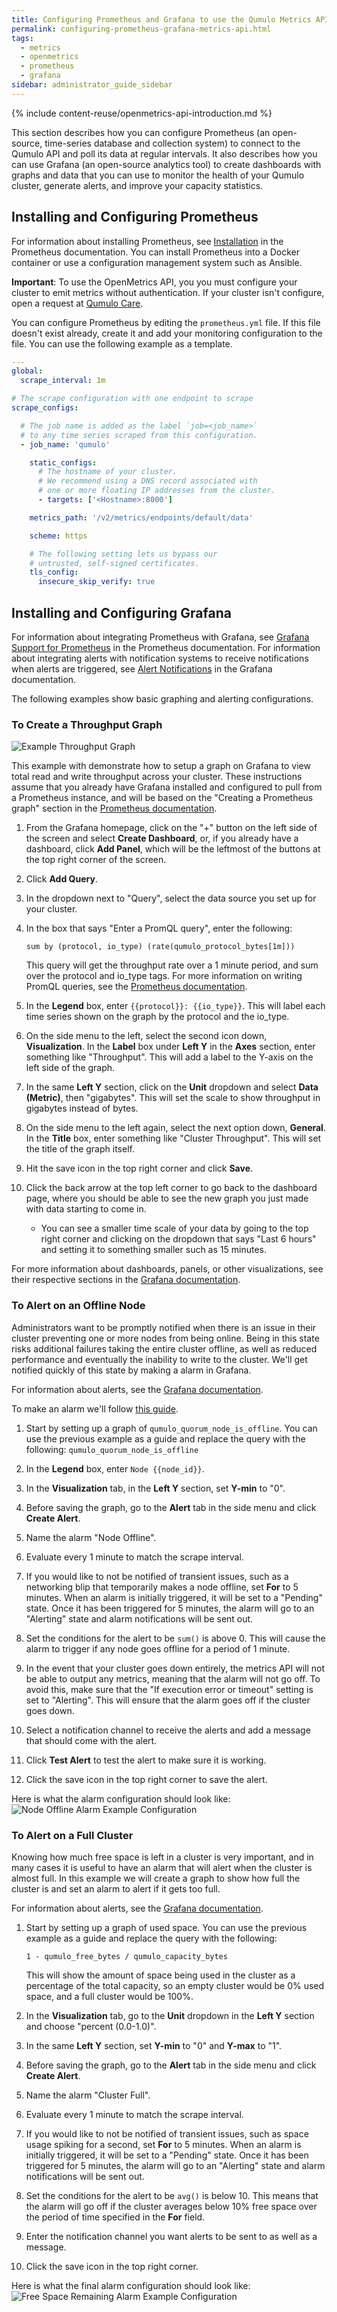 ```yaml
---
title: Configuring Prometheus and Grafana to use the Qumulo Metrics API
permalink: configuring-prometheus-grafana-metrics-api.html
tags:
  - metrics
  - openmetrics
  - prometheus
  - grafana
sidebar: administrator_guide_sidebar
---
```


{% include content-reuse/openmetrics-api-introduction.md %}

This section describes how you can configure Prometheus (an open-source, time-series database and collection system) to connect to the Qumulo API and poll its data at regular intervals. It also describes how you can use Grafana (an open-source analytics tool) to create dashboards with graphs and data that you can use to monitor the health of your Qumulo cluster, generate alerts, and improve your capacity statistics.

## Installing and Configuring Prometheus
For information about installing Prometheus, see [Installation](https://prometheus.io/docs/prometheus/latest/installation/) in the Prometheus documentation. You can install Prometheus into a Docker container or use a configuration management system such as Ansible.

**Important**: To use the OpenMetrics API, you you must configure your cluster to emit metrics without authentication. If your cluster isn't configure, open a request at [Qumulo Care](https://care.qumulo.com/hc/en-us/requests/new).

You can configure Prometheus by editing the `prometheus.yml` file. If this file doesn't exist already, create it and add your monitoring configuration to the file. You can use the following example as a template.

```yaml
---
global:
  scrape_interval: 1m

# The scrape configuration with one endpoint to scrape
scrape_configs:

  # The job name is added as the label `job=<job_name>`
  # to any time series scraped from this configuration.
  - job_name: 'qumulo'

    static_configs:
      # The hostname of your cluster.
      # We recommend using a DNS record associated with
      # one or more floating IP addresses from the cluster.
      - targets: ['<Hostname>:8000']

    metrics_path: '/v2/metrics/endpoints/default/data'

    scheme: https

    # The following setting lets us bypass our
    # untrusted, self-signed certificates.
    tls_config:
      insecure_skip_verify: true
```

## Installing and Configuring Grafana
For information about integrating Prometheus with Grafana, see [Grafana Support for Prometheus](https://prometheus.io/docs/visualization/grafana/) in the Prometheus documentation. For information about integrating alerts with notification systems to receive notifications when alerts are triggered, see [Alert Notifications](https://grafana.com/docs/grafana/latest/alerting/old-alerting/notifications/) in the Grafana documentation.

The following examples show basic graphing and alerting configurations.

### To Create a Throughput Graph

![Example Throughput Graph](administrator-guide/images/prometheus-grafana-setup-example-throughput-graph.png)

This example with demonstrate how to setup a graph on Grafana to view total read and write throughput across your cluster. These instructions assume that you already have Grafana installed and configured to pull from a Prometheus instance, and will be based on the "Creating a Prometheus graph" section in the [Prometheus documentation](https://prometheus.io/docs/visualization/grafana/).

1. From the Grafana homepage, click on the "+" button on the left side of the screen and select **Create Dashboard**, or, if you already have a dashboard, click **Add Panel**, which will be the leftmost of the buttons at the top right corner of the screen.

1. Click **Add Query**.

1. In the dropdown next to "Query", select the data source you set up for your cluster.

1. In the box that says "Enter a PromQL query", enter the following:
  
   `sum by (protocol, io_type) (rate(qumulo_protocol_bytes[1m]))`

   This query will get the throughput rate over a 1 minute period, and sum over the protocol and io_type tags. For more information on writing PromQL queries, see the [Prometheus documentation](https://prometheus.io/docs/prometheus/latest/querying/basics/).

1. In the **Legend** box, enter `{{protocol}}: {{io_type}}`. This will label each time series shown on the graph by the protocol and the io_type.

1. On the side menu to the left, select the second icon down, **Visualization**. In the **Label** box under **Left Y** in the **Axes** section, enter something like "Throughput". This will add a label to the Y-axis on the left side of the graph.

1. In the same **Left Y** section, click on the **Unit** dropdown and select **Data (Metric)**, then "gigabytes". This will set the scale to show throughput in gigabytes instead of bytes.

1. On the side menu to the left again, select the next option down, **General**. In the **Title** box, enter something like "Cluster Throughput". This will set the title of the graph itself.

1. Hit the save icon in the top right corner and click **Save**.

1. Click the back arrow at the top left corner to go back to the dashboard page, where you should be able to see the new graph you just made with data starting to come in.

   * You can see a smaller time scale of your data by going to the top right corner and clicking on the dropdown that says "Last 6 hours" and setting it to something smaller such as 15 minutes.

For more information about dashboards, panels, or other visualizations, see their respective sections in the [Grafana documentation](https://grafana.com/docs/grafana/latest/).

### To Alert on an Offline Node

Administrators want to be promptly notified when there is an issue in their cluster preventing one or more nodes from being online. Being in this state risks additional failures taking the entire cluster offline, as well as reduced performance and eventually the inability to write to the cluster. We'll get notified quickly of this state by making a alarm in Grafana.

For information about alerts, see the [Grafana documentation](https://grafana.com/docs/grafana/latest/alerting/old-alerting/).

To make an alarm we'll follow [this guide](https://grafana.com/docs/grafana/latest/alerting/old-alerting/create-alerts/).

1. Start by setting up a graph of `qumulo_quorum_node_is_offline`. You can use the previous example as a guide and replace the query with the following:
    `qumulo_quorum_node_is_offline`

1. In the **Legend** box, enter `Node {{node_id}}`.

1. In the **Visualization** tab, in the **Left Y** section, set **Y-min** to "0".

1. Before saving the graph, go to the **Alert** tab in the side menu and click **Create Alert**.

1. Name the alarm "Node Offline".

1. Evaluate every 1 minute to match the scrape interval.

1. If you would like to not be notified of transient issues, such as a networking blip that temporarily makes a node offline, set **For** to 5 minutes. When an alarm is initially triggered, it will be set to a "Pending" state. Once it has been triggered for 5 minutes, the alarm will go to an "Alerting" state and alarm notifications will be sent out.

1. Set the conditions for the alert to be `sum()` is above 0. This will cause the alarm to trigger if any node goes offline for a period of 1 minute.

1. In the event that your cluster goes down entirely, the metrics API will not be able to output any metrics, meaning that the alarm will not go off. To avoid this, make sure that the "If execution error or timeout" setting is set to "Alerting". This will ensure that the alarm goes off if the cluster goes down.

1. Select a notification channel to receive the alerts and add a message that should come with the alert.

1. Click **Test Alert** to test the alert to make sure it is working.

1. Click the save icon in the top right corner to save the alert.

Here is what the alarm configuration should look like:
![Node Offline Alarm Example Configuration](administrator-guide/images/node-offline-alarm-example-configuration.png)

### To Alert on a Full Cluster

Knowing how much free space is left in a cluster is very important, and in many cases it is useful to have an alarm that will alert when the cluster is almost full. In this example we will create a graph to show how full the cluster is and set an alarm to alert if it gets too full.

For information about alerts, see the [Grafana documentation](https://grafana.com/docs/grafana/latest/alerting/old-alerting/).

1. Start by setting up a graph of used space. You can use the previous example as a guide and replace the query with the following:

    `1 - qumulo_free_bytes / qumulo_capacity_bytes`

    This will show the amount of space being used in the cluster as a percentage of the total capacity, so an empty cluster would be 0% used space, and a full cluster would be 100%.

1. In the **Visualization** tab, go to the **Unit** dropdown in the **Left Y** section and choose "percent (0.0-1.0)".

1. In the same **Left Y** section, set **Y-min** to "0" and **Y-max** to "1".

1. Before saving the graph, go to the **Alert** tab in the side menu and click **Create Alert**.

1. Name the alarm "Cluster Full".

1. Evaluate every 1 minute to match the scrape interval.

1. If you would like to not be notified of transient issues, such as space usage spiking for a second, set **For** to 5 minutes. When an alarm is initially triggered, it will be set to a "Pending" state. Once it has been triggered for 5 minutes, the alarm will go to an "Alerting" state and alarm notifications will be sent out.

1. Set the conditions for the alert to be `avg()` is below 10. This means that the alarm will go off if the cluster averages below 10% free space over the period of time specified in the **For** field.

1. Enter the notification channel you want alerts to be sent to as well as a message.

1. Click the save icon in the top right corner.

Here is what the final alarm configuration should look like:
![Free Space Remaining Alarm Example Configuration](administrator-guide/images/free-space-remaining-alarm-example-configuration.png)
